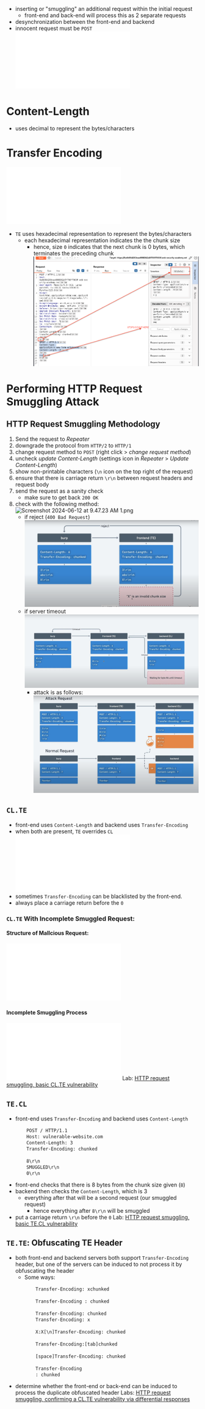 - inserting or "smuggling" an additional request within the initial request
	- front-end and back-end will process this as 2 separate requests
- desynchronization between the front-end and backend
- innocent request must be `POST`
	![1000](../../images/request_smuggling.excalidraw.md)
# Content-Length
- uses decimal to represent the bytes/characters
# Transfer Encoding
![800](../../images/transfer_encoding.excalidraw.md)
- `TE` uses hexadecimal representation to represent the bytes/characters
	- each hexadecimal representation indicates the the chunk size
		- hence, size `0`  indicates that the next chunk is 0 bytes, which terminates the preceding chunk![chunk size](../../images/chunk_size.png)
# Performing HTTP Request Smuggling Attack
## HTTP Request Smuggling Methodology
1. Send the request to *Repeater*
2. downgrade the protocol from `HTTP/2` to `HTTP/1`
3. change request method to `POST` (right click > *change request method*)
4. uncheck *update Content-Length* (settings icon in *Repeater* > *Update Content-Length*)
5. show non-printable characters (`\n` icon on the top right of the request)
6. ensure that there is carriage return `\r\n` between request headers and request body
7. send the request as a sanity check
	- make sure to get back `200 OK`
8. check with the following method:![Screenshot 2024-06-12 at 9.47.23 AM 1.png](images/Screenshot%202024-06-12%20at%209.47.23%20AM%201.png)
	- if reject (`400 Bad Request`)![](../../images/bad_request.png)
	- if server timeout ![](../../images/server_timeout.png)
		- attack is as follows:![](../../images/timeout_req_smuggling.png)
## `CL.TE`
- front-end uses `Content-Length` and backend uses `Transfer-Encoding`
- when both are present, `TE` overrides `CL`
![1000](../../images/CLandTE.excalidraw.md)
- sometimes `Transfer-Encoding` can be blacklisted by the front-end. 
- always place a carriage return before the `0`
### `CL.TE` With Incomplete Smuggled Request:
#### Structure of MalIcious Request:
![1000](../../images/cl_te_request_structure.excalidraw.md)
#### Incomplete Smuggling Process
![10000](../../images/example_incomplete_request.excalidraw.md)
Lab: [HTTP request smuggling, basic CL.TE vulnerability](../../../../writeups/portswigger/HTTP%20request%20smuggling,%20basic%20CL.TE%20vulnerability.md)
## `TE.CL`
- front-end uses `Transfer-Encoding` and backend uses `Content-Length`
	```
		POST / HTTP/1.1
		Host: vulnerable-website.com
		Content-Length: 3
		Transfer-Encoding: chunked
		
		8\r\n
		SMUGGLED\r\n
		0\r\n
	```
- front-end checks that there is 8 bytes from the chunk size given (`8`)
- backend then checks the `Content-Length`, which is 3
	- everything after that will be a second request (our smuggled request)
		- hence everything after `8\r\n` will be smuggled
- put a carriage return `\r\n` before the `0`
Lab: [HTTP request smuggling, basic TE.CL vulnerability](../../../../writeups/portswigger/HTTP%20request%20smuggling,%20basic%20TE.CL%20vulnerability.md)

## `TE.TE`: Obfuscating TE Header
- both front-end and backend servers both support `Transfer-Encoding` header, but one of the servers can be induced to not process it by obfuscating the header
	- Some ways: 
		```
			Transfer-Encoding: xchunked
			
			Transfer-Encoding : chunked
			
			Transfer-Encoding: chunked
			Transfer-Encoding: x
			
			X:X[\n]Transfer-Encoding: chunked
			
			Transfer-Encoding:[tab]chunked
			
			[space]Transfer-Encoding: chunked
			
			Transfer-Encoding
			: chunked 
		```
- determine whether the front-end or back-end can be induced to process the duplicate obfuscated header
Labs:
[HTTP request smuggling, confirming a CL.TE vulnerability via differential responses](../../../../writeups/portswigger/HTTP%20request%20smuggling,%20confirming%20a%20CL.TE%20vulnerability%20via%20differential%20responses.md)

